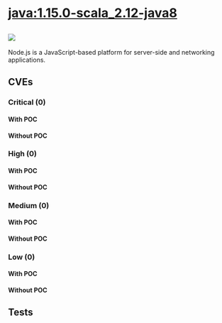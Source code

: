 # [java:1.15.0-scala_2.12-java8](https://hub.docker.com/_/java?tab=tags)
![](https://img.shields.io/static/v1?label=tag&message=1.15.0-scala_2.12-java8&color=blue)
---
<p>
Node.js is a JavaScript-based platform for server-side and networking applications.
</p>

## CVEs
### Critical (0)
#### With POC

#### Without POC


### High (0)
#### With POC

#### Without POC


### Medium (0)
#### With POC

#### Without POC


### Low (0)
#### With POC

#### Without POC


## Tests
